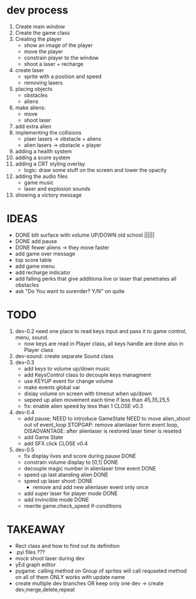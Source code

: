 # dev process
1. Create main window
2. Create the game class
3. Creating the player
    - show an image of the player
    - move the player
    - constrain player to the window
    - shoot a laser + recharge
4. create laser
    - sprite with a position and speed
    - removing lasers
5. placing objects
    - obstacles
    - aliens
6. make aliens:
    - move
    - shoot laser
7. add extra alien
8. implementing the collisions
    - plaer lasers -> obstacle + aliens
    - alien lasers -> obstacle + player
9. adding a health system
10. adding a score system
11. adding a CRT styling overlay
    - logic: draw some stuff on the screen and lower the opacity
12. adding the audio files
    - game music
    - laser and explosion sounds
13. showing a victory message

# IDEAS
- DONE blit surface with volume UP/DOWN old school ||||||
- DONE add pause
- DONE fewer aliens -> they move faster
- add game over message
- top score table
- add game menu
- add recharge indicator
- add falling perks that give additiona live or laser that penetrates all obstacles
- ask "Do You want to surender? Y/N" on quite

# TODO
1. dev-0.2 need one place to read keys input and pass it to game control, menu, sound. 
    - now keys are read in Player class, all keys handle are done also in Player class
2. dev-sound: create separate Sound class
3. dev-0.3 
    - add keys to volume up/down music
    - add KeysControl class to decouple keys managment
    - use KEYUP event for change volume
    - make events global var
    - dislay volume on screen with timeout when up/down
    - sepeed up alien movement each time if less than 45,35,25,5
    - fix: enable alien speed by less than 1 
    CLOSE v0.3
4. dev-0.4
    - add pause; NEED to introduce GameState 
        NEED to move alien_shoot out of event_loop
            STOPGAP: remove alienlaser form event loop, DISADVANTAGE: after
                alienlaser is restored laser timer is reseted
    - add Game State
    - add SFX click
    CLOSE v0.4
5. dev-0.5
    - fix display lives and score during pause DONE
    - constrain volume display to [0,1] DONE
    - decouple magic number in alienlaser time event DONE
    - speed up last atanding alien DONE
    - speed up laser shoot: DONE
        - remove and add new alienlaser event only once
    - add super laser for player mode DONE
    - add invincible mode DONE
    - rewrite game.check_speed if-conditions


# TAKEAWAY
- Rect class and how to find out its definition
- .pyi files ???
- mock shoot laser during dev
- yEd graph editor
- pygame: calling method on Group of sprites will call requseted method on all of them ONLY works with update name 
- create multiple dev branches OR keep only one dev -> create dev,merge,delete,repeat
